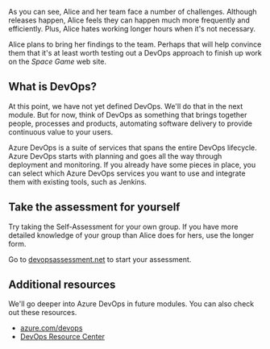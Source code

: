 As you can see, Alice and her team face a number of challenges. Although releases happen, Alice feels they can happen much more frequently and efficiently. Plus, Alice hates working longer hours when it's not necessary.

Alice plans to bring her findings to the team. Perhaps that will help convince them that it's at least worth testing out a DevOps approach to finish up work on the _Space Game_ web site.

## What is DevOps?

At this point, we have not yet defined DevOps. We'll do that in the next module. But for now, think of DevOps as something that brings together people, processes and products, automating software delivery to provide continuous value to your users.

Azure DevOps is a suite of services that spans the entire DevOps lifecycle. Azure DevOps starts with planning and goes all the way through deployment and monitoring. If you already have some pieces in place, you can select which Azure DevOps services you want to use and integrate them with existing tools, such as Jenkins.

## Take the assessment for yourself

Try taking the Self-Assessment for your own group. If you have more detailed knowledge of your group than Alice does for hers, use the longer form.

Go to [devopsassessment.net](https://devopsassessment.net?azure-portal=true) to start your assessment.

## Additional resources

We'll go deeper into Azure DevOps in future modules. You can also check out these resources.

* [azure.com/devops](https://azure.com/devops)
* [DevOps Resource Center](https://docs.microsoft.com/en-us/azure/devops/learn/)